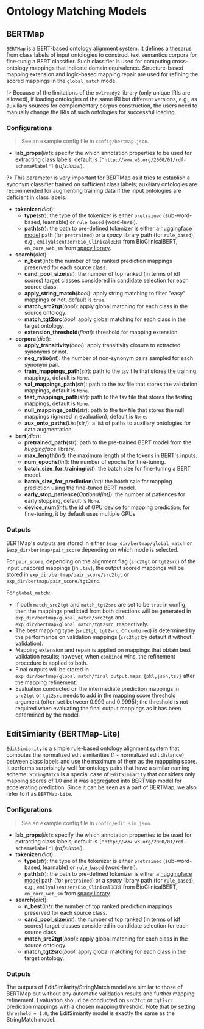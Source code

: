 <!---
Copyright 2021 Yuan He (KRR-Oxford). All rights reserved.

Licensed under the Apache License, Version 2.0 (the "License");
you may not use this file except in compliance with the License.
You may obtain a copy of the License at

    http://www.apache.org/licenses/LICENSE-2.0

Unless required by applicable law or agreed to in writing, software
distributed under the License is distributed on an "AS IS" BASIS,
WITHOUT WARRANTIES OR CONDITIONS OF ANY KIND, either express or implied.
See the License for the specific language governing permissions and
limitations under the License.
-->

# Ontology Matching Models

## BERTMap

`BERTMap` is a BERT-based ontology alignment system. It defines a thesarus from class labels of input ontologies to construct text semantics corpora for fine-tunig a BERT classifier. Such classifier is used for computing cross-ontology mappings that indicate domain equivalence. Structure-based mapping extension and logic-based mapping repair are used for refining the scored mappings in the `global_match` mode.

!> Because of the limitations of the `owlready2` library (only unique IRIs are allowed), if loading ontologies of the same IRI but different versions, e.g., as auxiliary sources for complementary corpus construction, the users need to manually change the IRIs of such ontologies for successful loading.

### Configurations
> See an example config file in `config/bertmap.json`.

- **lab_props**(*list*): specify the which annotation properties to be used for extracting class labels, default is `["http://www.w3.org/2000/01/rdf-schema#label"]` (*rdfs:label*). 

?> This parameter is very important for BERTMap as it tries to establish a synonym classifier trained on sufficient class labels; auxiliary ontologies are recommended for augmenting training data if the input ontologies are deficient in class labels.

- **tokenizer**(*dict*):
  - **type**(*str*): the type of the tokenizer is either `pretrained` (sub-word-based, learnable) or `rule_based` (word-level).
  - **path**(*str*): the path to pre-defined tokenizer is either a [huggingface model](https://huggingface.co/models) path (for `pretrained`) or a *spacy* library path (for `rule_based`), e.g., `emilyalsentzer/Bio_ClinicalBERT` from BioClinicalBERT, `en_core_web_sm` from [spacy library](https://spacy.io/).
- **search**(*dict*):
  - **n_best**(*int*): the number of top ranked prediction mappings preserved for each source class.
  - **cand_pool_size**(*int*): the number of top ranked (in terms of idf scores) target classes considered in candidate selection for each source class.
  - **apply_string_match**(*bool*): apply string matching to filter "easy" mappings or not, default is `true`.
  - **match_src2tgt**(*bool*): apply global matching for each class in the source ontology.
  - **match_tgt2src**(*bool*: apply global matching for each class in the target ontology.
  - **extension_threshold**(*float*): threshold for mapping extension.
- **corpora**(*dict*):
  - **apply_transitivity**(*bool*): apply transitivity closure to extracted synonyms or not.
  - **neg_ratio**(*int*): the number of non-synonym pairs sampled for each synonym pair.
  - **train_mappings_path**(*str*): path to the tsv file that stores the training mappings, default is `None`.
  - **val_mappings_path**(*str*): path to the tsv file that stores the validation mappings, default is `None`.
  - **test_mappings_path**(*str*): path to the tsv file that stores the testing mappings, default is `None`.
  - **null_mappings_path**(*str*): path to the tsv file that stores the null mappings (ignored in evaluation), default is `None`.
  - **aux_onto_paths**(*List[str]*): a list of paths to auxiliary ontologies for data augmentation.
- **bert**(*dict*):
  - **pretrained_path**(*str*): path to the pre-trained BERT model from the *huggingface* library.
  - **max_length**(*int*): the maximum length of the tokens in BERT's inputs.
  - **num_epochs**(*int*): the number of epochs for fine-tuning.
  - **batch_size_for_training**(*int*): the batch size for fine-tuning a BERT model.
  - **batch_size_for_prediction**(*int*): the batch szie for mapping prediction using the fine-tuned BERT model.
  - **early_stop_patience**(*Optional[int]*): the number of patiences for early stopping, default is `None`.
  - **device_num**(*int*): the id of GPU device for mapping prediction; for fine-tuning, it by default uses multiple GPUs.

### Outputs
BERTMap's outputs are stored in either `$exp_dir/bertmap/global_match` or `$exp_dir/bertmap/pair_score` depending on which mode is selected.  

For `pair_score`, depending on the alignment flag (`src2tgt` or `tgt2src`) of the input unscored mappings (in `.tsv`), the output scored mappings will be stored in `exp_dir/bertmap/pair_score/src2tgt` or `exp_dir/bertmap/pair_score/tgt2src`.

For `global_match`: 
- If both `match_src2tgt` and `match_tgt2src` are set to be `true` in config, then the mappings predicted from both directions will be generated in `exp_dir/bertmap/global_match/src2tgt` and `exp_dir/bertmap/global_match/tgt2src`, respectively. 
- The best mapping type (`src2tgt`, `tgt2src`, or `combined`) is determined by the performance on validation mappings (`src2tgt` by default if without validation). 
- Mapping extension and repair is applied on mappings that obtain best validation results; however, when `combined` wins, the refinement procedure is applied to both. 
- Final outputs will be stored in `exp_dir/bertmap/global_match/final_output.maps.{pkl,json,tsv}` after the mapping refinement.
- Evaluation conducted on the intermediate prediction mappings in `src2tgt` or `tgt2src` needs to add in the mapping score threshold argument (often set between $0.999$ and $0.9995$); the threshold is not required when evaluating the final output mappings as it has been determined by the model.

## EditSimiarity (BERTMap-Lite)

`EditSimiarity` is a simple rule-based ontology alignment system that computes the normalized edit similarities (1 - normalized edit distance) between class labels and use the maximum of them as the mappping score. It performs surprisingly well for ontology pairs that have a similar naming scheme. `StringMatch` is a special case of `EditSimiarity` that considers only mapping scores of 1.0 and it was aggregated into BERTMap model for accelerating prediction. Since it can be seen as a part of BERTMap, we also refer to it as `BERTMap-Lite`.

### Configurations
> See an example config file in `config/edit_sim.json`.

- **lab_props**(*list*): specify the which annotation properties to be used for extracting class labels, default is `["http://www.w3.org/2000/01/rdf-schema#label"]` (*rdfs:label*). 
- **tokenizer**(*dict*):
  - **type**(*str*): the type of the tokenizer is either `pretrained` (sub-word-based, learnable) or `rule_based` (word-level).
  - **path**(*str*): the path to pre-defined tokenizer is either a [huggingface model](https://huggingface.co/models) path (for `pretrained`) or a *spacy* library path (for `rule_based`), e.g., `emilyalsentzer/Bio_ClinicalBERT` from BioClinicalBERT, `en_core_web_sm` from [spacy library](https://spacy.io/).
- **search**(*dict*):
  - **n_best**(*int*): the number of top ranked prediction mappings preserved for each source class.
  - **cand_pool_size**(*int*): the number of top ranked (in terms of idf scores) target classes considered in candidate selection for each source class.
  - **match_src2tgt**(*bool*): apply global matching for each class in the source ontology.
  - **match_tgt2src**(*bool*: apply global matching for each class in the target ontology.


### Outputs

The outputs of EditSimilarity/StringMatch model are similar to those of BERTMap but without any automatic validation results and further mapping refinement. Evaluation should be conducted on `src2tgt` or `tgt2src` prediction mappings with a chosen mapping threshold. Note that by setting `threshold = 1.0`, the EditSimiarity model is exactly the same as the StringMatch model.